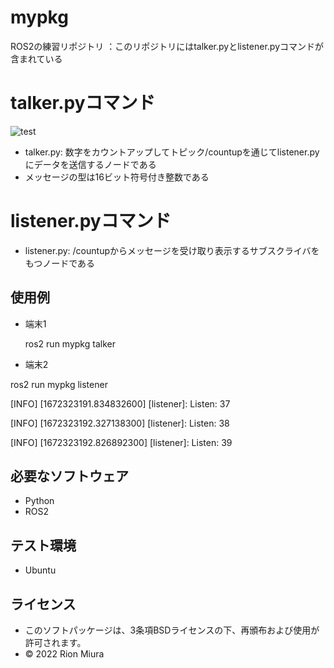 # mypkg
ROS2の練習リポジトリ
 ：このリポジトリにはtalker.pyとlistener.pyコマンドが含まれている
# talker.pyコマンド
![test](https://github.com/Rion731/mypkg/actions/workflows/test.yml/badge.svg)
* talker.py: 数字をカウントアップしてトピック/countupを通じてlistener.pyにデータを送信するノードである
* メッセージの型は16ビット符号付き整数である

# listener.pyコマンド
* listener.py: /countupからメッセージを受け取り表示するサブスクライバをもつノードである

## 使用例
* 端末1

  ros2 run mypkg talker

* 端末2

 ros2 run mypkg listener

 [INFO] [1672323191.834832600] [listener]: Listen: 37

 [INFO] [1672323192.327138300] [listener]: Listen: 38

 [INFO] [1672323192.826892300] [listener]: Listen: 39

## 必要なソフトウェア
* Python
* ROS2
## テスト環境
* Ubuntu
## ライセンス
* このソフトパッケージは、3条項BSDライセンスの下、再頒布および使用が許可されます。
* © 2022 Rion Miura
